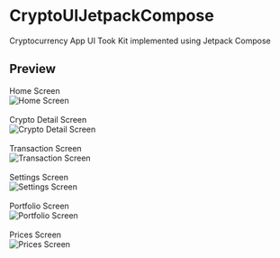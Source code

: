 # CryptoUIJetpackCompose

Cryptocurrency App UI Took Kit implemented using Jetpack Compose

## Preview

Home Screen </br>
![Home Screen](https://user-images.githubusercontent.com/74530357/130037500-239d5828-7dec-4a29-b640-8521ae7f5ddc.png) </br> </br>
Crypto Detail Screen </br>
![Crypto Detail Screen](https://user-images.githubusercontent.com/74530357/130037509-ce5fe28a-9955-4cca-86d1-f421a7055498.png) </br> </br>
Transaction Screen </br>
![Transaction Screen](https://user-images.githubusercontent.com/74530357/130037513-a06e01e2-7829-451d-83a9-00fa49c8c44b.png) </br> </br>
Settings Screen </br>
![Settings Screen](https://user-images.githubusercontent.com/74530357/130037515-81e71562-95ad-4a9a-b882-41e3cfa6d986.png) </br> </br>
Portfolio Screen </br>
![Portfolio Screen](https://user-images.githubusercontent.com/74530357/130055300-77963166-4368-487a-a242-eb5e18998784.png) </br> </br>
Prices Screen </br>
![Prices Screen](https://user-images.githubusercontent.com/74530357/130482879-9232be6b-f2a3-45ca-88de-ad5df4c5baf1.png)
 </br> </br>
